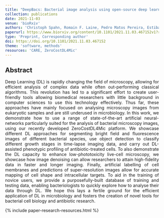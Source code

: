 ```yaml
---
title: "DeepBacs: Bacterial image analysis using open-source deep learning approaches"
collection: publications
date: 2021-11-03
venue: 'bioRxiv'
authors: 'Christoph Spahn, Romain F. Laine, Pedro Matos Pereira, Estibaliz Gómez-de-Mariscal, Lucas von Chamier, Mia Conduit, Mariana Gomes de Pinho, Guillaume Jacquemet, Séamus Holden, Mike Heilemann, Ricardo Henriques'
paperurl: https://www.biorxiv.org/content/10.1101/2021.11.03.467152v1?rss=1
type: 'Preprint, Corresponding author'
doi: https://doi.org/10.1101/2021.11.03.467152
theme: 'software, methods'
resources: 'CARE, ZeroCostDL4Mic'
---
```


<h2> Abstract </h2>
<p align= "justify">
Deep Learning (DL) is rapidly changing the field of microscopy, allowing for efficient analysis of complex data while often out-performing classical algorithms. This revolution has led to a significant effort to create user-friendly tools allowing biomedical researchers with little background in computer sciences to use this technology effectively. Thus far, these approaches have mainly focused on analysing microscopy images from eukaryotic samples and are still underused in microbiology. In this work, we demonstrate how to use a range of state-of-the-art artificial neural-networks particularly suited for the analysis of bacterial microscopy images, using our recently developed ZeroCostDL4Mic platform. We showcase different DL approaches for segmenting bright field and fluorescence images of different bacterial species, use object detection to classify different growth stages in time-lapse imaging data, and carry out DL-assisted phenotypic profiling of antibiotic-treated cells. To also demonstrate the DL capacity to enhance low-phototoxicity live-cell microscopy, we showcase how image denoising can allow researchers to attain high-fidelity data in faster and longer imaging. Finally, artificial labelling of cell membranes and predictions of super-resolution images allow for accurate mapping of cell shape and intracellular targets. To aid in the training of novice users, we provide a purposefully-built database of training and testing data, enabling bacteriologists to quickly explore how to analyse their data through DL. We hope this lays a fertile ground for the efficient application of DL in microbiology and fosters the creation of novel tools for bacterial cell biology and antibiotic research.

{% include paper-research-resources.html %}
